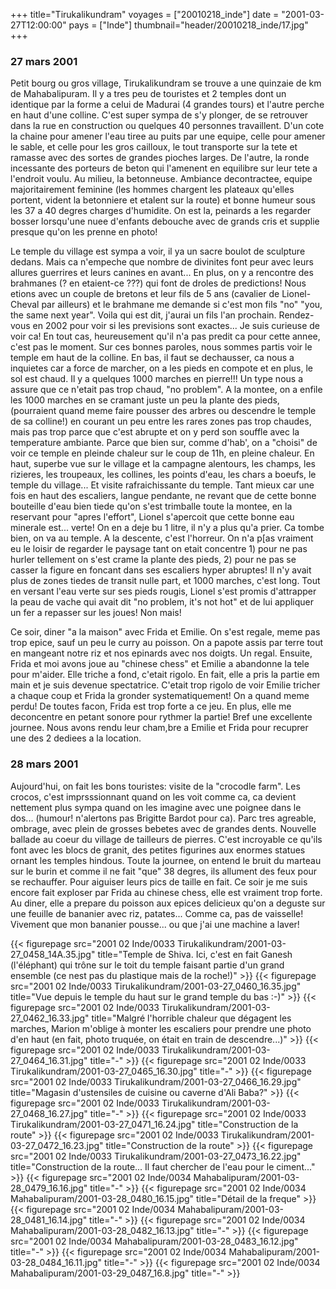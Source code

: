 +++
title="Tirukalikundram"
voyages = ["20010218_inde"]
date = "2001-03-27T12:00:00"
pays = ["Inde"]
thumbnail="header/20010218_inde/17.jpg"
+++
### 27 mars 2001

Petit bourg ou gros village, Tirukalikundram se trouve a une quinzaie de km 
de Mahabalipuram. Il y a tres peu de touristes et 2 temples dont un identique 
par la forme a celui de Madurai (4 grandes tours) et l'autre perche en haut 
d'une colline. C'est super sympa de s'y plonger, de se retrouver dans la rue 
en construction ou quelques 40 personnes travaillent. D'un cote la chaine pour 
amener l'eau tiree au puits par une equipe, celle pour amener le sable, et celle 
pour les gros cailloux, le tout transporte sur la tete et ramasse avec des sortes 
de grandes pioches larges. De l'autre, la ronde incessante des porteurs de beton 
qui l'amenent en equilibre sur leur tete a l'endroit voulu. Au milieu, la betonneuse. 
Ambiance decontractee, equipe majoritairement feminine (les hommes chargent 
les plateaux qu'elles portent, vident la betonniere et etalent sur la route) 
et bonne humeur sous les 37 a 40 degres charges d'humidite. On est la, peinards 
a les regarder bosser lorsqu'une nuee d'enfants debouche avec de grands cris 
et supplie presque qu'on les prenne en photo!

Le temple du village est sympa a voir, il ya un sacre boulot de sculpture dedans. 
Mais ca n'empeche que nombre de divinites font peur avec leurs allures guerrires 
et leurs canines en avant... En plus, on y a rencontre des brahmanes (? en etaient-ce 
???) qui font de droles de predictions! Nous etions avec un couple de bretons 
et leur fils de 5 ans (cavalier de Lionel-Cheval par ailleurs) et le brahmane 
me demande si c'est mon fils "no" "you, the same next year". Voila qui est dit, 
j'aurai un fils l'an prochain. Rendez-vous en 2002 pour voir si les previsions 
sont exactes... Je suis curieuse de voir ca! En tout cas, heureusement qu'il 
n'a pas predit ca pour cette annee, c'est pas le moment. Sur ces bonnes paroles, 
nous sommes partis voir le temple em haut de la colline. En bas, il faut se 
dechausser, ca nous a inquietes car a force de marcher, on a les pieds en compote 
et en plus, le sol est chaud. Il y a quelques 1000 marches en pierre!!! Un type 
nous a assure que ce n'etait pas trop chaud, "no problem". A la montee, on a 
enfile les 1000 marches en se cramant juste un peu la plante des pieds, (pourraient 
quand meme faire pousser des arbres ou descendre le temple de sa colline!) en 
courant un peu entre les rares zones pas trop chaudes, mais pas trop parce que 
c'est abrupte et on y perd son souffle avec la temperature ambiante. Parce que 
bien sur, comme d'hab', on a "choisi" de voir ce temple en pleinde chaleur sur 
le coup de 11h, en pleine chaleur. En haut, superbe vue sur le village et la 
campagne alentours, les champs, les rizieres, les troupeaux, les collines, les 
points d'eau, les chars a boeufs, le temple du village... Et visite rafraichissante 
du temple. Tant mieux car une fois en haut des escaliers, langue pendante, ne 
revant que de cette bonne bouteille d'eau bien tiede qu'on s'est trimballe toute 
la montee, en la reservant pour "apres l'effort", Lionel s'apercoit que cette 
bonne eau minerale est... verte! On en a deje bu 1 litre, il n'y a plus qu'a 
prier. Ca tombe bien, on va au temple. A la descente, c'est l'horreur. On n'a 
p[as vraiment eu le loisir de regarder le paysage tant on etait concentre 1) 
pour ne pas hurler tellement on s'est crame la plante des pieds, 2) pour ne 
pas se casser la figure en foncant dans ses escaliers hyper abruptes! Il n'y 
avait plus de zones tiedes de transit nulle part, et 1000 marches, c'est long. 
Tout en versant l'eau verte sur ses pieds rougis, Lionel s'est promis d'attrapper 
la peau de vache qui avait dit "no problem, it's not hot" et de lui appliquer 
un fer a repasser sur les joues! Non mais! 

Ce soir, diner "a la maison" avec Frida et Emilie. On s'est regale, meme pas 
trop epice, sauf un peu le curry au poisson. On a papote assis par terre tout 
en mangeant notre riz et nos epinards avec nos doigts. Un regal. Ensuite, Frida 
et moi avons joue au "chinese chess" et Emilie a abandonne la tele pour m'aider. 
Elle triche a fond, c'etait rigolo. En fait, elle a pris la partie em main et 
je suis devenue spectatrice. C'etait trop rigolo de voir Emilie tricher a chaque 
coup et Frida la gronder systematiquement! On a quand meme perdu! De toutes 
facon, Frida est trop forte a ce jeu. En plus, elle me deconcentre en petant 
sonore pour rythmer la partie! Bref une excellente journee. Nous avons rendu 
leur cham,bre a Emilie et Frida pour recuprer une des 2 dediees a la location. 


### 28 mars 2001

Aujourd'hui, on fait les bons touristes: visite de la "crocodle farm". Les 
crocos, c'est imprsssionnant quand on les voit comme ca, ca devient nettement 
plus sympa quand on les imagine avec une poignee dans le dos... (humour! n'alertons 
pas Brigitte Bardot pour ca). Parc tres agreable, ombrage, avec plein de grosses 
bebetes avec de grandes dents. Nouvelle ballade au coeur du village de tailleurs 
de pierres. C'est incroyable ce qu'ils font avec les blocs de granit, des petites 
figurines aux enormes statues ornant les temples hindous. Toute la journee, 
on entend le bruit du marteau sur le burin et comme il ne fait "que" 38 degres, 
ils allument des feux pour se rechauffer. Pour aiguiser leurs pics de taille 
en fait. Ce soir je me suis encore fait exploser par Frida au chinese chess, 
elle est vraiment trop forte. Au diner, elle a prepare du poisson aux epices 
delicieux qu'on a deguste sur une feuille de bananier avec riz, patates... Comme 
ca, pas de vaisselle! Vivement que mon bananier pousse... ou que j'ai une machine 
a laver! 


<div id="TOTO">{{< figurepage src="2001 02 Inde/0033 Tirukalikundram/2001-03-27_0458_14A.35.jpg" title="Temple de Shiva. Ici, c'est en fait Ganesh (l'éléphant) qui trône sur le toit du temple faisant partie d'un grand ensemble (ce nest pas du plastique mais de la roche!)"  >}}
{{< figurepage src="2001 02 Inde/0033 Tirukalikundram/2001-03-27_0460_16.35.jpg" title="Vue depuis le temple du haut sur le grand temple du bas :-)"  >}}
{{< figurepage src="2001 02 Inde/0033 Tirukalikundram/2001-03-27_0462_16.33.jpg" title="Malgré l'horrible chaleur que dégagent les marches, Marion m'oblige à monter les escaliers pour prendre une photo d'en haut (en fait, photo truquée, on était en train de descendre...)"  >}}
{{< figurepage src="2001 02 Inde/0033 Tirukalikundram/2001-03-27_0464_16.31.jpg" title="-"  >}}
{{< figurepage src="2001 02 Inde/0033 Tirukalikundram/2001-03-27_0465_16.30.jpg" title="-"  >}}
{{< figurepage src="2001 02 Inde/0033 Tirukalikundram/2001-03-27_0466_16.29.jpg" title="Magasin d'ustensiles de cuisine ou caverne d'Ali Baba?"  >}}
{{< figurepage src="2001 02 Inde/0033 Tirukalikundram/2001-03-27_0468_16.27.jpg" title="-"  >}}
{{< figurepage src="2001 02 Inde/0033 Tirukalikundram/2001-03-27_0471_16.24.jpg" title="Construction de la route"  >}}
{{< figurepage src="2001 02 Inde/0033 Tirukalikundram/2001-03-27_0472_16.23.jpg" title="Construction de la route"  >}}
{{< figurepage src="2001 02 Inde/0033 Tirukalikundram/2001-03-27_0473_16.22.jpg" title="Construction de la route... Il faut chercher de l'eau pour le ciment..."  >}}
{{< figurepage src="2001 02 Inde/0034 Mahabalipuram/2001-03-28_0479_16.16.jpg" title="-"  >}}
{{< figurepage src="2001 02 Inde/0034 Mahabalipuram/2001-03-28_0480_16.15.jpg" title="Détail de la freque"  >}}
{{< figurepage src="2001 02 Inde/0034 Mahabalipuram/2001-03-28_0481_16.14.jpg" title="-"  >}}
{{< figurepage src="2001 02 Inde/0034 Mahabalipuram/2001-03-28_0482_16.13.jpg" title="-"  >}}
{{< figurepage src="2001 02 Inde/0034 Mahabalipuram/2001-03-28_0483_16.12.jpg" title="-"  >}}
{{< figurepage src="2001 02 Inde/0034 Mahabalipuram/2001-03-28_0484_16.11.jpg" title="-"  >}}
{{< figurepage src="2001 02 Inde/0034 Mahabalipuram/2001-03-29_0487_16.8.jpg" title="-"  >}}
</DIV>

